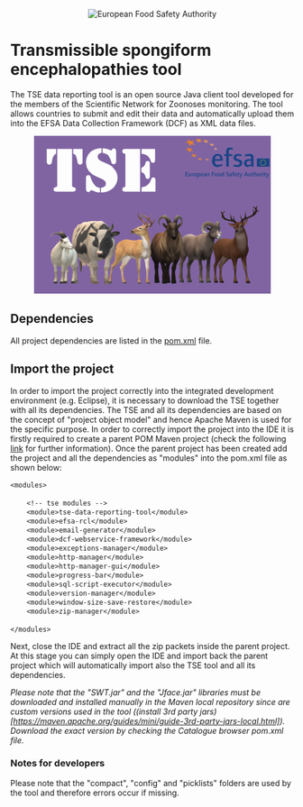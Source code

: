 <p align="center">
	<img src="http://www.efsa.europa.eu/profiles/efsa/themes/responsive_efsa/logo.png" alt="European Food Safety Authority"/>
</p>

# Transmissible spongiform encephalopathies tool
The TSE data reporting tool is an open source Java client tool developed for the members of the Scientific Network for Zoonoses monitoring. The tool allows countries to submit and edit their data and automatically upload them into the EFSA Data Collection Framework (DCF) as XML data files.

<p align="center">
    <img src="src/main/resources/icons/TSE_Splash.bmp" alt="TSE icon"/>
</p>

## Dependencies
All project dependencies are listed in the [pom.xml](https://github.com/openefsa/tse-data-reporting-tool/blob/master/pom.xml) file.

## Import the project
In order to import the project correctly into the integrated development environment (e.g. Eclipse), it is necessary to download the TSE together with all its dependencies.
The TSE and all its dependencies are based on the concept of "project object model" and hence Apache Maven is used for the specific purpose.
In order to correctly import the project into the IDE it is firstly required to create a parent POM Maven project (check the following [link](https://maven.apache.org/guides/introduction/introduction-to-the-pom.html) for further information). 
Once the parent project has been created add the project and all the dependencies as "modules" into the pom.xml file as shown below: 

	<modules>

		<!-- tse modules -->
		<module>tse-data-reporting-tool</module>
		<module>efsa-rcl</module>
		<module>email-generator</module>
		<module>dcf-webservice-framework</module>
		<module>exceptions-manager</module>
		<module>http-manager</module>
		<module>http-manager-gui</module>
		<module>progress-bar</module>
		<module>sql-script-executor</module>
		<module>version-manager</module>
		<module>window-size-save-restore</module>
		<module>zip-manager</module>
		
	</modules>
	
Next, close the IDE and extract all the zip packets inside the parent project.
At this stage you can simply open the IDE and import back the parent project which will automatically import also the TSE tool and all its dependencies.

_Please note that the "SWT.jar" and the "Jface.jar" libraries must be downloaded and installed manually in the Maven local repository since are custom versions used in the tool ((install 3rd party jars)[https://maven.apache.org/guides/mini/guide-3rd-party-jars-local.html]). 
Download the exact version by checking the Catalogue browser pom.xml file._

### Notes for developers
Please note that the "compact", "config" and "picklists" folders are used by the tool and therefore errors occur if missing.

